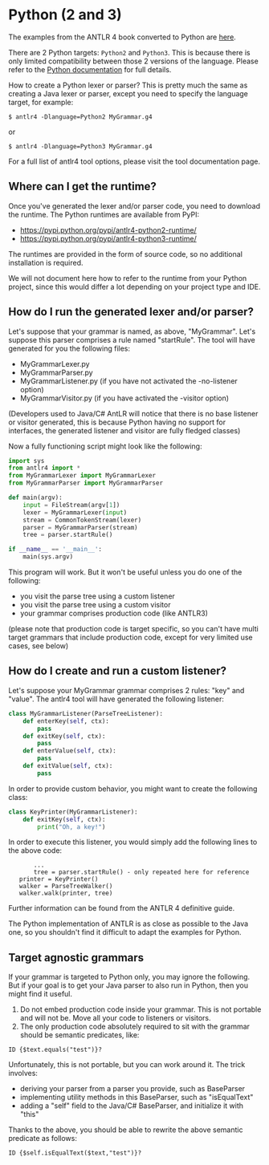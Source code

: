 # Python (2 and 3)

The examples from the ANTLR 4 book converted to Python are [here](https://github.com/jszheng/py3antlr4book).

There are 2 Python targets: `Python2` and `Python3`. This is because there is only limited compatibility between those 2 versions of the language. Please refer to the [Python documentation](https://wiki.python.org/moin/Python2orPython3) for full details.

How to create a Python lexer or parser?
This is pretty much the same as creating a Java lexer or parser, except you need to specify the language target, for example:

```
$ antlr4 -Dlanguage=Python2 MyGrammar.g4
```

or

```
$ antlr4 -Dlanguage=Python3 MyGrammar.g4
```

For a full list of antlr4 tool options, please visit the tool documentation page.

## Where can I get the runtime?

Once you've generated the lexer and/or parser code, you need to download the runtime. The Python runtimes are available from PyPI:

* https://pypi.python.org/pypi/antlr4-python2-runtime/
* https://pypi.python.org/pypi/antlr4-python3-runtime/

The runtimes are provided in the form of source code, so no additional installation is required.

We will not document here how to refer to the runtime from your Python project, since this would differ a lot depending on your project type and IDE.

## How do I run the generated lexer and/or parser?

Let's suppose that your grammar is named, as above, "MyGrammar". Let's suppose this parser comprises a rule named "startRule". The tool will have generated for you the following files:

* MyGrammarLexer.py
* MyGrammarParser.py
* MyGrammarListener.py (if you have not activated the -no-listener option)
* MyGrammarVisitor.py (if you have activated the -visitor option)

(Developers used to Java/C# AntLR will notice that there is no base listener or visitor generated, this is because Python having no support for interfaces, the generated listener and visitor are fully fledged classes)

Now a fully functioning script might look like the following:

```python
import sys
from antlr4 import *
from MyGrammarLexer import MyGrammarLexer
from MyGrammarParser import MyGrammarParser

def main(argv):
    input = FileStream(argv[1])
    lexer = MyGrammarLexer(input)
    stream = CommonTokenStream(lexer)
    parser = MyGrammarParser(stream)
    tree = parser.startRule()

if __name__ == '__main__':
    main(sys.argv)
```

This program will work. But it won't be useful unless you do one of the following:

* you visit the parse tree using a custom listener
* you visit the parse tree using a custom visitor
* your grammar comprises production code (like ANTLR3)

(please note that production code is target specific, so you can't have multi target grammars that include production code, except for very limited use cases, see below)

## How do I create and run a custom listener?

Let's suppose your MyGrammar grammar comprises 2 rules: "key" and "value". The antlr4 tool will have generated the following listener:

```python
class MyGrammarListener(ParseTreeListener):
    def enterKey(self, ctx):
        pass
    def exitKey(self, ctx):
        pass
    def enterValue(self, ctx):
        pass
    def exitValue(self, ctx):
        pass
```

In order to provide custom behavior, you might want to create the following class:

```python
class KeyPrinter(MyGrammarListener):
    def exitKey(self, ctx):
        print("Oh, a key!")
```

In order to execute this listener, you would simply add the following lines to the above code:

```
       ...
       tree = parser.startRule() - only repeated here for reference
   printer = KeyPrinter()
   walker = ParseTreeWalker()
   walker.walk(printer, tree)
```

Further information can be found from the ANTLR 4 definitive guide.

The Python implementation of ANTLR is as close as possible to the Java one, so you shouldn't find it difficult to adapt the examples for Python.

## Target agnostic grammars

If your grammar is targeted to Python only, you may ignore the following. But if your goal is to get your Java parser to also run in Python, then you might find it useful.

1. Do not embed production code inside your grammar. This is not portable and will not be. Move all your code to listeners or visitors.
1. The only production code absolutely required to sit with the grammar should be semantic predicates, like:
```
ID {$text.equals("test")}?
```

Unfortunately, this is not portable, but you can work around it. The trick involves:

* deriving your parser from a parser you provide, such as BaseParser
* implementing utility methods in this BaseParser, such as "isEqualText"
* adding a "self" field to the Java/C# BaseParser, and initialize it with "this"

Thanks to the above, you should be able to rewrite the above semantic predicate as follows:

```
ID {$self.isEqualText($text,"test")}?
```
